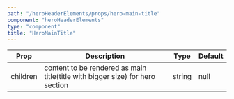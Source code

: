 ```yaml
---
path: "/heroHeaderElements/props/hero-main-title"
component: "heroHeaderElements"
type: "component"
title: "HeroMainTitle"
---
```


| Prop | Description | Type | Default |
| ------ | ----------- | ---- | ------- |
| children | content to be rendered as main title(title with bigger size) for hero section | string | null |

